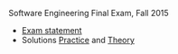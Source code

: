 Software Engineering Final Exam, Fall 2015

* [Exam statement](statement/README.md)
* Solutions [Practice](solution/src) and [Theory](solution/Theory-Questions.md)

